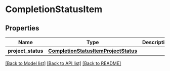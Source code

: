 # CompletionStatusItem

## Properties
Name | Type | Description | Notes
------------ | ------------- | ------------- | -------------
**project_status** | [**CompletionStatusItemProjectStatus**](CompletionStatusItemProjectStatus.md) |  | [optional] 

[[Back to Model list]](../README.md#documentation-for-models) [[Back to API list]](../README.md#documentation-for-api-endpoints) [[Back to README]](../README.md)


